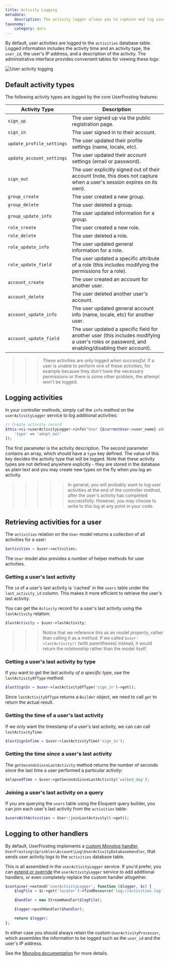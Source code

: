```yaml
---
title: Activity Logging
metadata:
    description: The activity logger allows you to capture and log user activities.  By default this information is sent to the database, but you can use Monolog to customize how this information is stored - even having critical activity alerts sent to an administrator!
taxonomy:
    category: docs
---
```


By default, user activities are logged to the `activities` database table.  Logged information includes the activity time and an activity type, the `user_id`, the user's IP address, and a description of the activity.  The administrative interface provides convenient tables for viewing these logs:

![User activity logging](/images/user-activities.png)

## Default activity types

The following activity types are logged by the core UserFrosting features:

| Activity Type | Description |
|---------------|-------------|
| `sign_up` | The user signed up via the public registration page. |
| `sign_in` | The user signed in to their account. |
| `update_profile_settings` | The user updated their profile settings (name, locale, etc). |
| `update_account_settings` | The user updated their account settings (email or password). |
| `sign_out` | The user explicitly signed out of their account (note, this does not capture when a user's session expires on its own). |
| `group_create` | The user created a new group. |
| `group_delete` | The user deleted a group. |
| `group_update_info` | The user updated information for a group. |
| `role_create` | The user created a new role. |
| `role_delete` | The user deleted a role. |
| `role_update_info` | The user updated general information for a role. |
| `role_update_field` | The user updated a specific attribute of a role (this includes modifying the permissions for a role). |
| `account_create` | The user created an account for another user. |
| `account_delete` | The user deleted another user's account. |
| `account_update_info` | The user updated general account info (name, locale, etc) for another user. |
| `account_update_field` | The user updated a specific field for another user (this includes modifying a user's roles or password, and enabling/disabling their account). |

>>> These activities are only logged _when successful_.  If a user is unable to perform one of these activities, for example because they don't have the necessary permissions or there is some other problem, the attempt won't be logged.

## Logging activities

In your controller methods, simply call the `info` method on the `userActivityLogger` service to log additional activities:

```php
// Create activity record
$this->ci->userActivityLogger->info("User {$currentUser->user_name} adopted a new owl '{$owl->name}'.", [
    'type' => 'adopt_owl'
]);
```

The first parameter is the activity description.  The second parameter contains an array, which should have a `type` key defined.  The value of this key decides the activity type that will be logged.  Note that these activity types are not defined anywhere explicitly - they are stored in the database as plain text and you may create new types on the fly when you log an activity.

>>>>> In general, you will probably want to log user activities at the end of the controller method, after the user's activity has completed successfully.  However, you may choose to write to this log at any point in your code.

## Retrieving activities for a user

The `activities` relation on the `User` model returns a collection of all activities for a user:

```php
$activities = $user->activities;
```

The `User` model also provides a number of helper methods for user activities.

### Getting a user's last activity

The `id` of a user's last activity is 'cached' in the `users` table under the `last_activity_id` column.  This makes it more efficient to retrieve the user's last activity.

You can get the `Activity` record for a user's last activity using the `lastActivity` relation:

```php
$lastActivity = $user->lastActivity;
```

>>> Notice that we reference this as an model _property_, rather than calling it as a method.  If we called `$user->lastActivity()` (with parentheses) instead, it would return the _relationship_ rather than the model itself.

### Getting a user's last activity by type

If you want to get the last activity _of a specific type_, use the `lastActivityOfType` method:

```php
$lastSignIn = $user->lastActivityOfType('sign_in')->get();
```

Since `lastActivityOfType` returns a `Builder` object, we need to call `get` to return the actual result.

### Getting the time of a user's last activity

If we only want the timestamp of a user's last activity, we can can call `lastActivityTime`:

```php
$lastSignInTime = $user->lastActivityTime('sign_in');
```

### Getting the time _since_ a user's last activity

The `getSecondsSinceLastActivity` method returns the number of seconds since the last time a user performed a particular activity:

```php
$elapsedTime = $user->getSecondsSinceLastActivity('walked_dog');
```

### Joining a user's last activity on a query

If you are querying the `users` table using the Eloquent query builder, you can join each user's last activity from the `activities` table:

```php
$usersWithActivities = User::joinLastActivity()->get();
```

## Logging to other handlers

By default, UserFrosting implements a [custom Monolog handler](https://github.com/Seldaek/monolog/blob/master/doc/04-extending.md),  `UserFrosting\Sprinkles\Account\Log\UserActivityDatabaseHandler`, that sends user activity logs to the `activities` database table.

This is all assembled in the `userActivityLogger` service.  If you'd prefer, you can [extend or override](/advanced/extending-services) the `userActivityLogger` service to add additional handlers, or even completely replace the custom handler altogether.

```php
$container->extend('userActivityLogger', function ($logger, $c) {
    $logFile = $c->get('locator')->findResource('log://activities.log', true, true);

    $handler = new StreamHandler($logFile);

    $logger->pushHandler($handler);

    return $logger;
};
```

In either case you should always retain the custom `UserActivityProcessor`, which assembles the information to be logged such as the `user_id` and the user's IP address.

See the [Monolog documentation](https://seldaek.github.io/monolog/) for more details.
